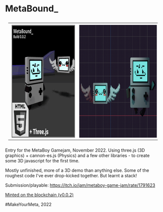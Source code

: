 # MetaBound_


<table style="padding:10px">
  <tr>
    <td> <img src="thumbnail_0_0_2op.gif"
     alt="screenshot gif"
     style="float: left; margin: 4px; width: 364px; height: 364px;" />
    </td>
    <td> <img src="screenshot_02.png"
     alt="screenshot"
     style="float: left; margin: 4px; width: 448px; height: 364px;" />
    </td>
  </tr>
</table>


Entry for the MetaBoy Gamejam, November 2022.
Using three.js (3D graphics) + cannon-es.js (Physics) and a few other libraries - to create some 3D javascript for the first time.

Mostly unfinished, more of a 3D demo than anything else. Some of the roughest code I've ever drop-kicked together. But learnt a stack!

Submission/playable: https://itch.io/jam/metaboy-game-jam/rate/1791623

[Minted on the blockchain (v0.0.2)](https://explorer.loopring.io/nft/0x22b60c6ff19b6590216d5a45a96de404cd1897d3-0-0xfe23138c751c8146f2787738ba63333240508901-0xba2cd74f83711316bede9b16070a33d4d0bd23999911bb249ee3dde18b034bea-4)

#MakeYourMeta, 2022
